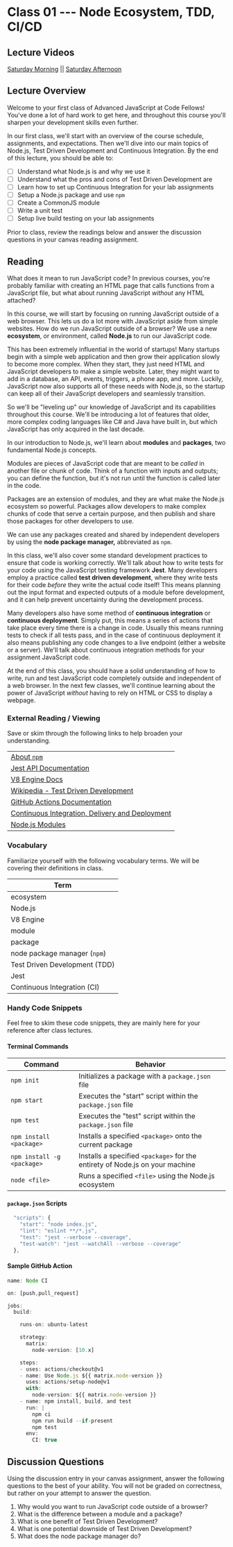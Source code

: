 # Class 01 --- Node Ecosystem, TDD, CI/CD

## Lecture Videos 

[Saturday Morning](https://frontrowviews.com/Home/Event/Details/5e56f2bee4e6df15a8a39b82) || [Saturday Afternoon](https://frontrowviews.com/Home/Event/Details/5e684f72eee6d91618503d44) 

## Lecture Overview

Welcome to your first class of Advanced JavaScript at Code Fellows! You've done a lot of hard work to get here, and throughout this course you'll sharpen your development skills even further. 

In our first class, we'll start with an overview of the course schedule, assignments, and expectations. Then we'll dive into our main topics of Node.js, Test Driven Development and Continuous Integration. By the end of this lecture, you should be able to: 

- [ ] Understand what Node.js is and why we use it 
- [ ] Understand what the pros and cons of Test Driven Development are
- [ ] Learn how to set up Continuous Integration for your lab assignments 
- [ ] Setup a Node.js package and use `npm`
- [ ] Create a CommonJS module 
- [ ] Write a unit test
- [ ] Setup live build testing on your lab assignments 

Prior to class, review the readings below and answer the discussion questions in your canvas reading assignment. 

## Reading

What does it mean to run JavaScript code? In previous courses, you're probably familiar with creating an HTML page that calls functions from a JavaScript file, but what about running JavaScript _without_ any HTML attached? 

In this course, we will start by focusing on running JavaScript outside of a web browser. This lets us do a lot more with JavaScript aside from simple websites. How do we run JavaScript outside of a browser? We use a new **ecosystem**, or environment, called **Node.js** to run our JavaScript code. 

This has been extremely influential in the world of startups! Many startups begin with a simple web application and then grow their application slowly to become more complex. When they start, they just need HTML and JavaScript developers to make a simple website. Later, they might want to add in a database, an API, events, triggers, a phone app, and more. Luckily, JavaScript now also supports all of these needs with Node.js, so the startup can keep all of their JavaScript developers and seamlessly transition. 

So we'll be "leveling up" our knowledge of JavaScript and its capabilities throughout this course. We'll be introducing a lot of features that older, more complex coding languages like C# and Java have built in, but which JavaScript has only acquired in the last decade. 

In our introduction to Node.js, we'll learn about **modules** and **packages**, two fundamental Node.js concepts. 

Modules are pieces of JavaScript code that are meant to be _called_ in another file or chunk of code. Think of a function with inputs and outputs; you can define the function, but it's not run until the function is called later in the code. 

Packages are an extension of modules, and they are what make the Node.js ecosystem so powerful. Packages allow developers to make complex chunks of code that serve a certain purpose, and then publish and share those packages for other developers to use. 

We can use any packages created and shared by independent developers by using the **node package manager,** abbreviated as `npm`.

In this class, we'll also cover some standard development practices to ensure that code is working correctly. We'll talk about how to write tests for your code using the JavaScript testing framework **Jest**. Many developers employ a practice called **test driven development**, where they write tests for their code _before_ they write the actual code itself! This means planning out the input format and expected outputs of a module before development, and it can help prevent uncertainty during the development process. 

Many developers also have some method of **continuous integration** or **continuous deployment**. Simply put, this means a series of actions that take place every time there is a change in code. Usually this means running tests to check if all tests pass, and in the case of continuous deployment it also means publishing any code changes to a live endpoint (either a website or a server). We'll talk about continuous integration methods for your assignment JavaScript code. 

At the end of this class, you should have a solid understanding of how to write, run and test JavaScript code completely outside and independent of a web browser. In the next few classes, we'll continue learning about the power of JavaScript *without* having to rely on HTML or CSS to display a webpage. 

### External Reading / Viewing 

Save or skim through the following links to help broaden your understanding.

|                                                              |
| ------------------------------------------------------------ |
| [About `npm`](https://docs.npmjs.com/about-npm/index.html)   |
| [Jest API Documentation](https://jestjs.io/docs/en/getting-started) |
| [V8 Engine Docs](https://v8.dev/docs)                        |
| [Wikipedia - Test Driven Development](https://en.wikipedia.org/wiki/Test-driven_development) |
| [GitHub Actions Documentation](https://help.github.com/en/actions) |
| [Continuous Integration, Delivery and Deployment](https://www.atlassian.com/continuous-delivery/principles/continuous-integration-vs-delivery-vs-deployment) |
| [Node.js Modules](https://nodejs.org/docs/latest/api/modules.html) |

### Vocabulary 

Familiarize yourself with the following vocabulary terms. We will be covering their definitions in class. 

| Term                          |
| ----------------------------- |
| ecosystem                     |
| Node.js                       |
| V8 Engine                     |
| module                        |
| package                       |
| node package manager (`npm`)  |
| Test Driven Development (TDD) |
| Jest                          |
| Continuous Integration (CI)   |

### Handy Code Snippets

Feel free to skim these code snippets, they are mainly here for your reference after class lectures. 

#### Terminal Commands

| Command                    | Behavior                                                     |
| -------------------------- | ------------------------------------------------------------ |
| `npm init`                 | Initializes a package with a `package.json` file             |
| `npm start`                | Executes the "start" script within the `package.json` file   |
| `npm test`                 | Executes the "test" script within the `package.json` file    |
| `npm install <package>`    | Installs a specified `<package>` onto the current package    |
| `npm install -g <package>` | Installs a specified `<package>` for the entirety of Node.js on your machine |
| `node <file>`              | Runs a specified `<file>` using the Node.js ecosystem        |

#### `package.json` Scripts

```javascript
  "scripts": {
    "start": "node index.js",
    "lint": "eslint **/*.js",
    "test": "jest --verbose --coverage",
    "test-watch": "jest --watchAll --verbose --coverage"
  },
```

#### Sample GitHub Action 

``` javascript
name: Node CI

on: [push,pull_request]

jobs:
  build:

    runs-on: ubuntu-latest

    strategy:
      matrix:
        node-version: [10.x]

    steps:
    - uses: actions/checkout@v1
    - name: Use Node.js ${{ matrix.node-version }}
      uses: actions/setup-node@v1
      with:
        node-version: ${{ matrix.node-version }}
    - name: npm install, build, and test
      run: |
        npm ci
        npm run build --if-present
        npm test
      env:
        CI: true
```

## Discussion Questions

Using the discussion entry in your canvas assignment, answer the following questions to the best of your ability. You will not be graded on correctness, but rather on your attempt to answer the question. 

1. Why would you want to run JavaScript code outside of a browser? 
2. What is the difference between a module and a package? 
3. What is one benefit of Test Driven Development? 
4. What is one potential downside of Test Driven Development? 
5. What does the node package manager do? 


